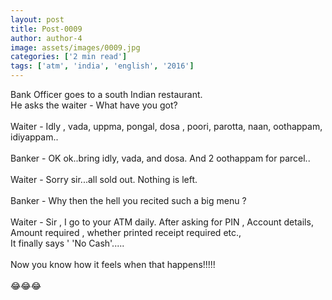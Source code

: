 ```yaml
---
layout: post
title: Post-0009
author: author-4
image: assets/images/0009.jpg
categories: ['2 min read']
tags: ['atm', 'india', 'english', '2016']
---
```

Bank  Officer goes to a south Indian restaurant.  <br>
 He asks the waiter - What have you got?  <br>
   <br>
 Waiter - Idly , vada, uppma, pongal, dosa , poori, parotta, naan, oothappam, idiyappam..  <br>
   <br>
 Banker - OK ok..bring idly, vada, and dosa. And 2 oothappam for parcel..  <br>
   <br>
 Waiter - Sorry sir...all sold out. Nothing is left.  <br>
   <br>
 Banker - Why then the hell you recited such a big menu ?  <br>
   <br>
 Waiter - Sir ,  I go  to your ATM daily. After asking for  PIN , Account details, Amount required , whether printed receipt required  etc.,  <br>
 It finally says ' 'No Cash'.....  <br>
   <br>
 Now you know how it feels when that happens!!!!!  <br>
   <br>
 😂😂😂